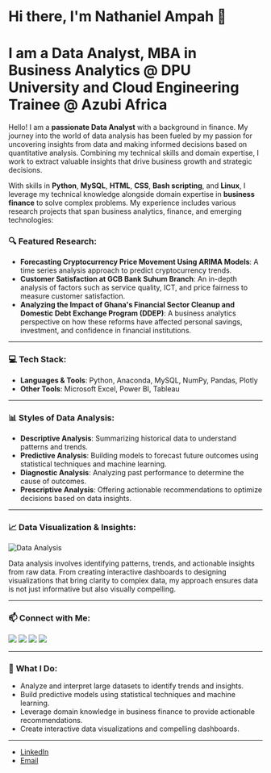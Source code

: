 # Hi there, I'm Nathaniel Ampah 👋

# I am a Data Analyst, MBA in Business Analytics @ DPU University and Cloud Engineering Trainee @ Azubi Africa

Hello! I am a **passionate Data Analyst** with a background in finance. My journey into the world of data analysis has been fueled by my passion for uncovering insights from data and making informed decisions based on quantitative analysis. Combining my technical skills and domain expertise, I work to extract valuable insights that drive business growth and strategic decisions.

With skills in **Python**, **MySQL**, **HTML**, **CSS**, **Bash scripting**, and **Linux**, I leverage my technical knowledge alongside domain expertise in **business finance** to solve complex problems. My experience includes various research projects that span business analytics, finance, and emerging technologies:

### 🔍 Featured Research:
- **Forecasting Cryptocurrency Price Movement Using ARIMA Models**: A time series analysis approach to predict cryptocurrency trends.
- **Customer Satisfaction at GCB Bank Suhum Branch**: An in-depth analysis of factors such as service quality, ICT, and price fairness to measure customer satisfaction.
- **Analyzing the Impact of Ghana's Financial Sector Cleanup and Domestic Debt Exchange Program (DDEP)**: A business analytics perspective on how these reforms have affected personal savings, investment, and confidence in financial institutions.

---

### 💻 **Tech Stack**:
- **Languages & Tools**: Python, Anaconda, MySQL, NumPy, Pandas, Plotly
- **Other Tools**: Microsoft Excel, Power BI, Tableau

---

### 📊 **Styles of Data Analysis**:
- **Descriptive Analysis**: Summarizing historical data to understand patterns and trends.
- **Predictive Analysis**: Building models to forecast future outcomes using statistical techniques and machine learning.
- **Diagnostic Analysis**: Analyzing past performance to determine the cause of outcomes.
- **Prescriptive Analysis**: Offering actionable recommendations to optimize decisions based on data insights.

---

### 📈 **Data Visualization & Insights**:
![Data Analysis](https://user-images.githubusercontent.com/your-image-url-here)

Data analysis involves identifying patterns, trends, and actionable insights from raw data. From creating interactive dashboards to designing visualizations that bring clarity to complex data, my approach ensures data is not just informative but also visually compelling.

---

### 📫 **Connect with Me**:

<p align="left">
<a href="https://discord.com/channels/939766112474783754/1006538487241130036"><img src="https://img.shields.io/badge/Discord-7289DA?style=for-the-badge&logo=discord&logoColor=white"/></a>
<a href="https://www.linkedin.com/in/ampah-nathaniel/"><img src="https://img.shields.io/badge/LinkedIn-0A66C2?style=for-the-badge&logo=linkedin&logoColor=white"/></a>
<a href="https://medium.com"><img src="https://img.shields.io/badge/Medium-000000?style=for-the-badge&logo=medium&logoColor=white"/></a>
<a href="https://twitter.com/ampahnathaniel"><img src="https://img.shields.io/badge/Twitter-1DA1F2?style=for-the-badge&logo=twitter&logoColor=white"/></a>
</p>

---

### 🚀 **What I Do**:
- Analyze and interpret large datasets to identify trends and insights.
- Build predictive models using statistical techniques and machine learning.
- Leverage domain knowledge in business finance to provide actionable recommendations.
- Create interactive data visualizations and compelling dashboards.

---

- [LinkedIn](https://www.linkedin.com/in/ampah-nathaniel/)
- [Email](mailto:ampahnathaniel@gmail.com)
